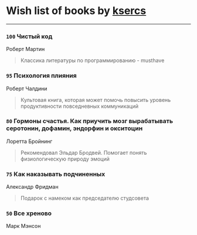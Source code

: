 # Wish list of books by [ksercs](https://plus.google.com/u/0/113010305809091482859/)
---

### `100` Чистый код
Роберт Мартин
> Классика литературы по программированию - musthave

### `95` Психология плияния
Роберт Чалдини
> Культовая книга, которая может помочь повысить уровень продуктивности повседневных коммуникаций

### `80` Гормоны счастья. Как приучить мозг вырабатывать серотонин, дофамин, эндорфин и окситоцин
Лоретта Бройнинг
> Рекомендовал Эльдар Бродвей. Помогает понять физиологическую природу эмоций

### `75` Как наказывать подчиненных
Александр Фридман
> Подарок с намеком как председателю студсовета

### `50` Все хреново
Марк Мэнсон

